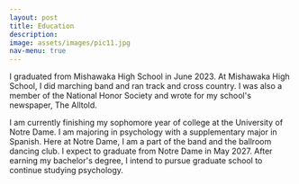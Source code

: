 ```yaml
---
layout: post
title: Education
description: 
image: assets/images/pic11.jpg
nav-menu: true
---
```


I graduated from Mishawaka High School in June 2023. At Mishawaka High School, I did marching band and ran track and cross country. I was also a member of the National Honor Society and wrote for my school's newspaper, The Alltold.

I am currently finishing my sophomore year of college at the University of Notre Dame. I am majoring in psychology with a supplementary major in Spanish. Here at Notre Dame, I am a part of the band and the ballroom dancing club. I expect to graduate from Notre Dame in May 2027. After earning my bachelor's degree, I intend to pursue graduate school to continue studying psychology.
